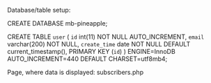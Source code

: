 Database/table setup:

CREATE DATABASE mb-pineapple;

CREATE TABLE `user` ( `id` int(11) NOT NULL AUTO_INCREMENT, `email` varchar(200) NOT NULL, `create_time` date NOT NULL DEFAULT current_timestamp(), PRIMARY KEY (`id`) ) ENGINE=InnoDB AUTO_INCREMENT=440 DEFAULT CHARSET=utf8mb4;

Page, where data is displayed: subscribers.php